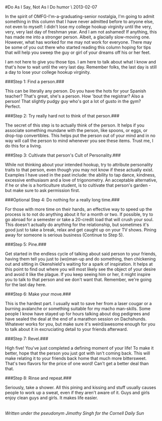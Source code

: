 <!-- layout: post
title: Do As I Say, Not As I Do
categories: 
- humor
-->
#Do As I Say, Not As I Do
<tag>humor</tag> \\ 2013-02-07

In the spirit of OMFG-I'm-a-graduating-senior nostalgia, I'm going to admit something in this column that I have never admitted before to anyone else, not even to myself: I didn't lose my college hookup virginity until the very, very, very last day of freshman year. And I am not ashamed! If anything, this has made me into a stronger person. Albeit, a glacially slow-moving one.  However, what has worked for me may not work for everyone.  There may be some of you out there who started reading this column hoping for tips that will help you sweep the guy or girl of your dreams off his or her feet. 

I am not here to give you those tips. I am here to talk about what I know and that's how to wait until the very last day. Remember folks, the last day is still a day to lose your college hookup virginity. 
<!-- more -->

###Step 1: Find a person.###

This can be literally any person. Do you have the hots for your Spanish teacher? That's great, she's a person.  How 'bout the registrar? Also a person! That slightly pudgy guy who's got a lot of gusto in the gym? Perfect.

###Step 2: Try really hard not to think of that person.###

The secret of this step is to actually think of the person. It helps if you associate something mundane with the person, like spoons, or eggs, or drop-top convertibles. This helps put the person out of your mind and in no way will call the person to mind whenever you see these items. Trust me, I do this for a living. 

###Step 3: Cultivate that person's Cult of Personality.###

While not thinking about your intended hookup, try to attribute personality traits to that person, even though you may not know if these actually exist. Examples I have used in the past include: the ability to tap dance, kindness, excessive enthusiasm and a love of trigonometry.  An acceptable alternative, if he or she is a horticulture student, is to cultivate that person's garden - but make sure to ask permission first. 

###Optional Step 4: Do nothing for a really long time.###

For those with more time on their hands, an effective way to speed up the process is to not do anything about it for a month or two. If possible, try to go abroad for a semester or take a 20-credit load that will crush your soul.  This doesn't actually do anything for the relationship, but sometimes it's good just to take a break, relax and get caught up on your TV shows.  Pining away for someone is serious business (Continue to Step 5). 

###Step 5: Pine.###

Get started in the endless cycle of talking about said person to your friends, having them tell you just to (wo)man-up and do something, then chickening out and sitting in Okenshield's waiting for a spark of inspiration. It helps at this point to find out where you will most likely see the object of your desire and avoid it like the plague. If you keep seeing him or her, it might inspire you to talk to that person and we don't want that.  Remember, we're going for the last day here.

###Step 6: Make your move.###

This is the hardest part. I usually wait to save her from a laser cougar or a burning avalanche or something suitable for my macho man-skills. Some people I know have stayed up for hours talking about dog pedigrees and have sealed the deal at the end of a marathon session on Dachshunds. Whatever works for you, but make sure it's weird/awesome enough for you to talk about it in excruciating detail to your friends afterward.

###Step 7: Revel.###

High five! You've just completed a defining moment of your life! To make it better, hope that the person you just got with isn't coming back. This will make relating it to your friends back home that much more bittersweet. That's two flavors for the price of one word!  Can't get a better deal than that. 

###Step 8: Rinse and repeat.###

Seriously, take a shower. All this pining and kissing and stuff usually causes people to work up a sweat, even if they aren't aware of it. Guys and girls enjoy clean guys and girls. It makes life easier. 
<br/><br/><br/>
*Written under the pseudonym Jimothy Singh for the Cornell Daily Sun*

